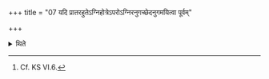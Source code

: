 +++
title = "07 यदि प्रातरहुतेऽग्निहोत्रेऽपरोऽग्निरनुगच्छेदनुगमयित्वा पूर्वम्"

+++

<details><summary>थिते</summary>

7. After the morning-Agnihotra is offered if the fire in the west (Gārhapatya) is extinguished, having caused the fire in the east (Āhavanīya) to be extinguished, having churned out the Gārhapatya-fire in the same manner as described earlier, then having lifted the Āhavanīya (from the Gārhapatya) in the same manner as described earlier, one should offer the Agnihotra-offering.[^1]  


[^1]: Cf. KS VI.6.
</details>
